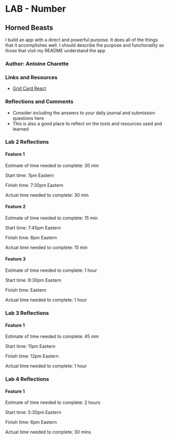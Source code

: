 # LAB - Number

## Horned Beasts

I build an app with a direct and powerful purpose. It does all of the things that it accomplishes well. I should describe the purpose and functionality so those that visit my README understand the app

### Author: Antoine Charette

### Links and Resources

- [Grid Card React](https://react-bootstrap.netlify.app/components/cards/#grid-cards)

### Reflections and Comments

- Consider including the answers to your daily journal and submission questions here
- This is also a good place to reflect on the tools and resources used and learned

### Lab 2 Reflections

#### Feature 1

Estimate of time needed to complete: 30 min

Start time: 7pm Eastern

Finish time: 7:30pm Eastern

Actual time needed to complete: 30 min

#### Feature 2

Estimate of time needed to complete: 15 min

Start time: 7:45pm Eastern

Finish time: 8pm Eastern

Actual time needed to complete: 15 min

#### Feature 3

Estimate of time needed to complete: 1 hour

Start time: 8:30pm Eastern

Finish time: Eastern

Actual time needed to complete: 1 hour

### Lab 3 Reflections

#### Feature 1

Estimate of time needed to complete: 45 min

Start time: 11pm Eastern

Finish time: 12pm Eastern

Actual time needed to complete: 1 hour

### Lab 4 Reflections

#### Feature 1

Estimate of time needed to complete: 2 hours

Start time: 5:30pm Eastern

Finish time: 6pm Eastern

Actual time needed to complete: 30 mins
